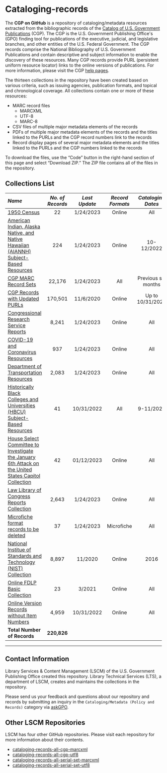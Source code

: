 # Cataloging-records

The **CGP on GitHub** is a repository of cataloging/metadata resources extracted from the bibliographic records of the  [Catalog of U.S. Government Publications](https://catalog.gpo.gov) (CGP). The CGP is the U.S. Government Publishing Office's (GPO) finding tool for publications of the executive, judicial, and legislative branches, and other entities of the U.S. Federal Government. The CGP records comprise the National Bibliography of U.S. Government Publications and contain descriptive and subject information to enable the discovery of these resources. Many CGP records provide PURL (persistent uniform resource locator) links to the online versions of publications. For more information, please visit the CGP [help pages](https://catalog.gpo.gov/cgphelp/en/help.html).

The thirteen collections in the repository have been created based on various criteria, such as issuing agencies, publication formats, and topical and chronological coverage. All collections contain one or more of these resources:

- MARC record files
  - MARCXML
  - UTF-8
  - MARC-8
- CSV files of multiple major metadata elements of the records
- PDFs of multiple major metadata elements of the records and the titles linked to the PURLs and the CGP record numbers link to the records
- Record display pages of several major metadata elements and the titles linked to the PURLs and the CGP numbers linked to the records

To download the files, use the “Code” button in the right-hand section of this page and select “Download ZIP.” The ZIP file contains all of the files in the repository.

## Collections List

| *Name*       | *No. of Records*       | *Last Update*       | *Record Formats*       | *Cataloging Dates*
:-----------------|:-----------------:|:-----------------:|:-----------------:|:-----------------:
| [1950 Census](https://github.com/usgpo/cataloging-records/tree/main/1950_Census_Collection) | 22 | 1/24/2023 | Online | All |
| [American Indian, Alaska Native, and Native Hawaiian (AIANNH) Subject-Based Resources](https://github.com/usgpo/cataloging-records/tree/main/AIANNH_Subject-Based-Resources) | 224 | 1/24/2023 | Online | 10-12/2022 |
| [CGP MARC Record Sets](https://github.com/usgpo/cataloging-records/tree/main/CGP_MARC_Records) | 22,176 | 1/24/2023 | All | Previous six months |
| [CGP Records with Updated PURLs](https://github.com/usgpo/cataloging-records/tree/main/CGP_Records_with_Updated_PURLs) | 170,501 | 11/6/2020 | Online | Up to 10/31/2020 |
| [Congressional Research Service Reports](https://github.com/usgpo/cataloging-records/tree/main/Congressional_Research_Service_Reports) | 8,241 | 1/24/2023 | Online | All |
| [COVID-19 and Coronavirus Resources](https://github.com/usgpo/cataloging-records/tree/main/COVID-19_Coronavirus) | 937 | 1/24/2023 | Online | All |
| [Department of Transportation Resources](https://github.com/usgpo/cataloging-records/tree/main/Department_of_Transportation) | 2,083 | 1/24/2023 | Online | All |
| [Historically Black Colleges and Universities (HBCU) Subject-Based Resources](https://github.com/usgpo/cataloging-records/tree/main/HBCU_Subject-Based-Resources) | 41 | 10/31/2022 | All | 9-11/2022 |
| [House Select Committee to Investigate the January 6th Attack on the United States Capitol Collection](https://github.com/usgpo/cataloging-records/tree/main/jan6_committee) | 42 | 01/12/2023 | Online | All |
| [Law Library of Congress Reports Collection](https://github.com/usgpo/cataloging-records/tree/main/Law_Library_Congress) | 2,643 | 1/24/2023 | Online | All |
| [Microfiche format records to be deleted](https://github.com/usgpo/cataloging-records/tree/main/Deleted_Microfiche) | 37 | 1/24/2023 | Microfiche | All |
| [National Institue of Standards and Technology (NIST) Collection](https://github.com/usgpo/cataloging-records/tree/main/NIST_Collection) | 8,897 | 11/2020 | Online | 2016 |
| [Online FDLP Basic Collection](https://github.com/usgpo/cataloging-records/tree/main/Online_FDLP_Basic_Collection) | 23 | 3/2021 | Online | All |
| [Online Version Records without Item Numbers](https://github.com/usgpo/cataloging-records/tree/main/Online_version_records_without_item_numbers) | 4,959 | 10/31/2022 | Online | All |
| **Total Number of Records** | **220,826**
------------

## Contact Information

Library Services & Content Management (LSCM) of the U.S. Government Publishing Office created this repository. Library Technical Services (LTS), a department of LSCM, creates and maintains the collections in the repository.

Please send us your feedback and questions about our repository and records by submitting an inquiry in the `Cataloging/Metadata (Policy and Records)` category via [askGPO](https://ask.gpo.gov/s/).

## Other LSCM Repositories

LSCM has four other GitHub repositories. Please visit each repository for more information about their contents.

- [cataloging-records-all-cgp-marcxml](https://github.com/usgpo/cataloging-records-all-cgp-marcxml)
- [cataloging-records-all-cgp-utf8](https://github.com/usgpo/cataloging-records-all-cgp-utf8)
- [cataloging-records-all-serial-set-marcxml](https://github.com/usgpo/cataloging-records-serial-set-marcxml)
- [cataloging-records-all-serial-set-utf8](https://github.com/usgpo/cataloging-records-serial-set-utf8)
